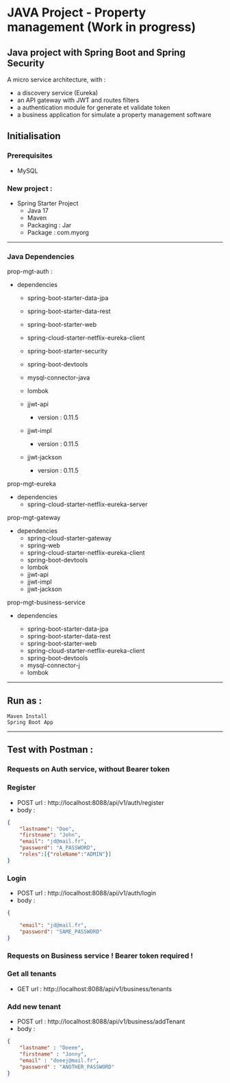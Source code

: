# JAVA Project - Property management (Work in progress)

## Java project with Spring Boot and Spring Security
A micro service architecture, with :
- a discovery service (Eureka)
- an API gateway with JWT and routes filters
- a authentication module for generate et validate token
- a business application for simulate a property management software


## Initialisation

### Prerequisites
- MySQL

### New project :
- Spring Starter Project
	- Java 17
	- Maven
	- Packaging : Jar
	- Package : com.myorg

---
### Java Dependencies
prop-mgt-auth :

- dependencies
    - spring-boot-starter-data-jpa
    - spring-boot-starter-data-rest
    - spring-boot-starter-web
    - spring-cloud-starter-netflix-eureka-client
    - spring-boot-starter-security
    - spring-boot-devtools
    - mysql-connector-java
    - lombok

	- jjwt-api
		- version : 0.11.5
	- jjwt-impl
		- version : 0.11.5
	- jjwt-jackson
		- version : 0.11.5


prop-mgt-eureka
- dependencies
    - spring-cloud-starter-netflix-eureka-server


prop-mgt-gateway

- dependencies
    - spring-cloud-starter-gateway
    - spring-web
    - spring-cloud-starter-netflix-eureka-client
    - spring-boot-devtools
    - lombok
    - jjwt-api
    - jjwt-impl
    - jjwt-jackson


prop-mgt-business-service

- dependencies

    - spring-boot-starter-data-jpa
    - spring-boot-starter-data-rest
    - spring-boot-starter-web
    - spring-cloud-starter-netflix-eureka-client
    - spring-boot-devtools
    - mysql-connector-j
    - lombok


---
## Run as :
    Maven Install
    Spring Boot App

---
## Test with Postman :


### Requests on Auth service, without Bearer token
### Register
- POST url : http://localhost:8088/api/v1/auth/register
- body :
```json
{
    "lastname": "Doe",
    "firstname": "John",
    "email": "jd@mail.fr",
    "password": "A_PASSWORD",
    "roles":[{"roleName":"ADMIN"}]
}
```

### Login
- POST url : http://localhost:8088/api/v1/auth/login
- body :
```json
{

    "email": "jd@mail.fr",
    "password": "SAME_PASSWORD"
}
```


### Requests on Business service ! Bearer token required !
### Get all tenants
- GET url : http://localhost:8088/api/v1/business/tenants

### Add new tenant
- POST url : http://localhost:8088/api/v1/business/addTenant
- body :
```json
{
	"lastname" : "Doeee",
	"firstname" : "Jonny",
	"email" : "doeej@mail.fr",
    "password" : "ANOTHER_PASSWORD"
}
```


